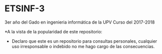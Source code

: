 # ETSINF-3
3er año del Gado en ingenieria informática de la UPV
Curso del 2017-2018

*A la vista de la popularidad de este repositorio:

* Declaro que este es un repositorio para consultas personales, cualquier uso irresponsable o indebido no me hago cargo de las consecuencias.
